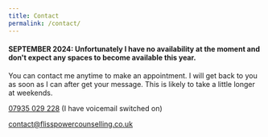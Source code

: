 ```yaml
---
title: Contact
permalink: /contact/
---
```

<!-- Contact -->

#### SEPTEMBER 2024: Unfortunately I have no availability at the moment and don't expect any spaces to become available this year.


You can contact me anytime to make an appointment. I will get back to you as soon as I can after get your message. This is likely to take a little longer at weekends. 

<i class="fa fa-phone"></i> <a href="tel:+44-7935-029-228">07935 029 228</a> (I have voicemail switched on)

<i class="fa fa-envelope"></i> <a href="mailto:contact@flisspowercounselling.co.uk">contact@flisspowercounselling.co.uk</a>
					
			
